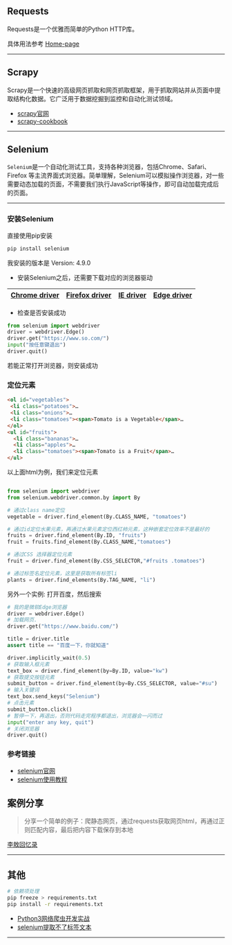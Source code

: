 ## Requests
Requests是一个优雅而简单的Python HTTP库。

具体用法参考 [Home-page](https://requests.readthedocs.io/en/latest/)

---
## Scrapy
Scrapy是一个快速的高级网页抓取和网页抓取框架，用于抓取网站并从页面中提取结构化数据。它广泛用于数据挖掘到监控和自动化测试领域。
- [scrapy官网](https://docs.scrapy.org/)
- [scrapy-cookbook](https://scrapy-cookbook.readthedocs.io/zh_CN/latest/index.html)

---
## Selenium
`Selenium`是一个自动化测试工具，支持各种浏览器，包括Chrome、Safari、Firefox 等主流界面式浏览器。简单理解，Selenium可以模拟操作浏览器，对一些需要动态加载的页面，不需要我们执行JavaScript等操作，即可自动加载完成后的页面。

---
### 安装Selenium
直接使用pip安装
```bash
pip install selenium
```
我安装的版本是 Version: 4.9.0

- 安装Selenium之后，还需要下载对应的浏览器驱动

| [Chrome driver](https://sites.google.com/a/chromium.org/chromedriver/home) | [Firefox driver](https://github.com/mozilla/geckodriver/releases) | [IE driver](https://github.com/mozilla/geckodriver/releases) | [Edge driver](https://developer.microsoft.com/en-us/microsoft-edge/tools/webdriver) |
| :----------------------------------------------------------: | :----------------------------------------------------------: | :----------------------------------------------------------: | :----------------------------------------------------------: |

- 检查是否安装成功

```python
from selenium import webdriver
driver = webdriver.Edge()
driver.get("https://www.so.com/")
input("按任意键退出")
driver.quit()
```
若能正常打开浏览器，则安装成功

### 定位元素

```html
<ol id="vegetables">
 <li class="potatoes">…
 <li class="onions">…
 <li class="tomatoes"><span>Tomato is a Vegetable</span>…
</ol>
<ul id="fruits">
  <li class="bananas">…
  <li class="apples">…
  <li class="tomatoes"><span>Tomato is a Fruit</span>…
</ul>

```
以上面html为例，我们来定位元素
```python

from selenium import webdriver
from selenium.webdriver.common.by import By

# 通过class name定位
vegetable = driver.find_element(By.CLASS_NAME, "tomatoes")

# 通过id定位水果元素，再通过水果元素定位西红柿元素，这种嵌套定位效率不是最好的
fruits = driver.find_element(By.ID, "fruits")
fruit = fruits.find_element(By.CLASS_NAME,"tomatoes")

# 通过CSS 选择器定位元素
fruit = driver.find_element(By.CSS_SELECTOR,"#fruits .tomatoes")

# 通过标签名定位元素，这里是获取所有标签li   
plants = driver.find_elements(By.TAG_NAME, "li")


```

另外一个实例: 打开百度，然后搜索

```python
# 我的是微软Edge浏览器
driver = webdriver.Edge()
# 加载网页.
driver.get("https://www.baidu.com/")

title = driver.title
assert title == "百度一下，你就知道"

driver.implicitly_wait(0.5)
# 获取输入框元素
text_box = driver.find_element(by=By.ID, value="kw")
# 获取提交按钮元素
submit_button = driver.find_element(by=By.CSS_SELECTOR, value="#su")
# 输入关键词
text_box.send_keys("Selenium")
# 点击元素
submit_button.click()
# 暂停一下，再退出，否则代码走完程序都退出，浏览器会一闪而过
input("enter any key, quit")
# 关闭浏览器
driver.quit()
```


### 参考链接
- [selenium官网](https://www.selenium.dev/documentation/)
- [selenium使用教程](https://pythondjango.cn/python/tools/7-python_selenium/)




## 案例分享

>分享一个简单的例子：爬静态网页，通过requests获取网页html，再通过正则匹配内容，最后把内容下载保存到本地

[李敖回忆录](./src/crawl_xs.md)

---

## 其他
```bash
# 依赖项处理
pip freeze > requirements.txt
pip install -r requirements.txt
```
- [Python3网络爬虫开发实战](https://python3webspider.cuiqingcai.com/)
- [selenium提取不了标签文本](https://www.cnblogs.com/yfacesclub/p/11155775.html)
---
